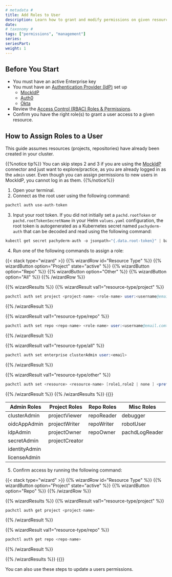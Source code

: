 ```yaml
---
# metadata # 
title: Add Roles to User
description: Learn how to grant and modify permissions on given resources for a user.
date: 
# taxonomy #
tags: ["permissions", "management"]
series:
seriesPart:
weight: 1
---
```



## Before You Start 

- You must have an active Enterprise key 
- You must have an [Authentication Provider (IdP)](/{{%release%}}/set-up/connectors) set up
    - [MockIdP](/{{%release%}}/set-up/connectors/mockidp)
    - [Auth0](/{{%release%}}/set-up/connectors/auth0)
    - [Okta](/{{%release%}}/set-up/connectors/okta)
- Review the [Access Control (RBAC) Roles & Permissions](/{{%release%}}/set-up/authorization/permissions).
- Confirm you have the right role(s) to grant a user access to a given resource.

## How to Assign Roles to a User 

This guide assumes resources (projects, repositories) have already been created in your cluster. 

{{%notice tip%}}
You can skip steps 2 and 3 if you are using the [MockIdP](/{{%release%}}/set-up/connectors/mockidp) connector and just want to explore/practice, as you are already logged in as the `admin` user. Even though you can assign permissions to new users in MockIdP, you cannot log in as them.
{{%/notice%}}

1. Open your terminal.
2. Connect as the root user using the following command:
```s
pachctl auth use-auth-token
```
3. Input your root token. If you did not initially set a `pachd.rootToken` or `pachd.rootTokenSecretName` in your Helm `values.yaml` configuration, the root token is autogenerated as a Kubernetes secret named `pachyderm-auth` that can be decoded and read using the following command:
```s
kubectl get secret pachyderm-auth -o jsonpath="{.data.root-token}" | base64 --decode
```

4. Run one of the following commands to assign a role:

{{< stack type="wizard" >}}
{{% wizardRow id="Resource Type" %}}
{{% wizardButton option="Project" state="active" %}}
{{% wizardButton option="Repo" %}}
{{% wizardButton option="Other" %}}
{{% wizardButton option="All" %}}
{{% /wizardRow %}}

{{% wizardResults %}}
{{% wizardResult val1="resource-type/project" %}}
```s
pachctl auth set project <project-name> <role-name> user:<username@email.com>
```
{{% /wizardResult %}}

{{% wizardResult val1="resource-type/repo" %}}
```s
pachctl auth set repo <repo-name> <role-name> user:<username@email.com>
```
{{% /wizardResult %}}

{{% wizardResult val1="resource-type/all" %}}
```s
pachctl auth set enterprise clusterAdmin user:<email>
```
{{% /wizardResult %}}

{{% wizardResult val1="resource-type/other" %}}
```s
pachctl auth set <resource> <resource-name> [role1,role2 | none ] <prefix:subject>
```
{{% /wizardResult %}}
{{% /wizardResults %}}
{{</stack >}}

|Admin Roles |Project Roles|Repo Roles|Misc Roles|
|-|-|-|-|
|clusterAdmin|projectViewer|repoReader|debugger|
|oidcAppAdmin|projectWriter|repoWriter|robotUser|
|idpAdmin|projectOwner|repoOwner|pachdLogReader|
|secretAdmin|projectCreator|||
|identityAdmin||||
|licenseAdmin||||


5. Confirm access by running the following command:

{{< stack type="wizard" >}}
{{% wizardRow id="Resource Type" %}}
{{% wizardButton option="Project" state="active" %}}
{{% wizardButton option="Repo" %}}
{{% /wizardRow %}}

{{% wizardResults %}}
{{% wizardResult val1="resource-type/project" %}}
```s
pachctl auth get project <project-name>
```
{{% /wizardResult %}}

{{% wizardResult val1="resource-type/repo" %}}
```s
pachctl auth get repo <repo-name>
```
{{% /wizardResult %}}

{{% /wizardResults %}}
{{</stack >}}

You can also use these steps to update a users permissions.
 